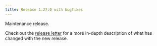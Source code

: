 ```yaml
---
title: Release 1.27.0 with bugfixes
---
```


Maintenance release.

Check out the [release letter](/docs/releases/release-1.27.0/index.html) for a more in-depth description of what has changed with the new release.

